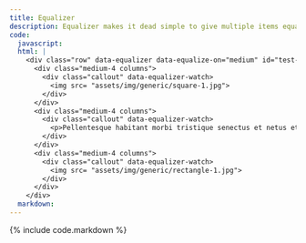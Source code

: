 ```yaml
---
title: Equalizer
description: Equalizer makes it dead simple to give multiple items equal height.
code:
  javascript:
  html: |
    <div class="row" data-equalizer data-equalize-on="medium" id="test-eq">
      <div class="medium-4 columns">
        <div class="callout" data-equalizer-watch>
          <img src= "assets/img/generic/square-1.jpg">
        </div>
      </div>
      <div class="medium-4 columns">
        <div class="callout" data-equalizer-watch>
          <p>Pellentesque habitant morbi tristique senectus et netus et, ante.</p>
        </div>
      </div>
      <div class="medium-4 columns">
        <div class="callout" data-equalizer-watch>
          <img src= "assets/img/generic/rectangle-1.jpg">
        </div>
      </div>
    </div>
  markdown:
---
```

{% include code.markdown %}
